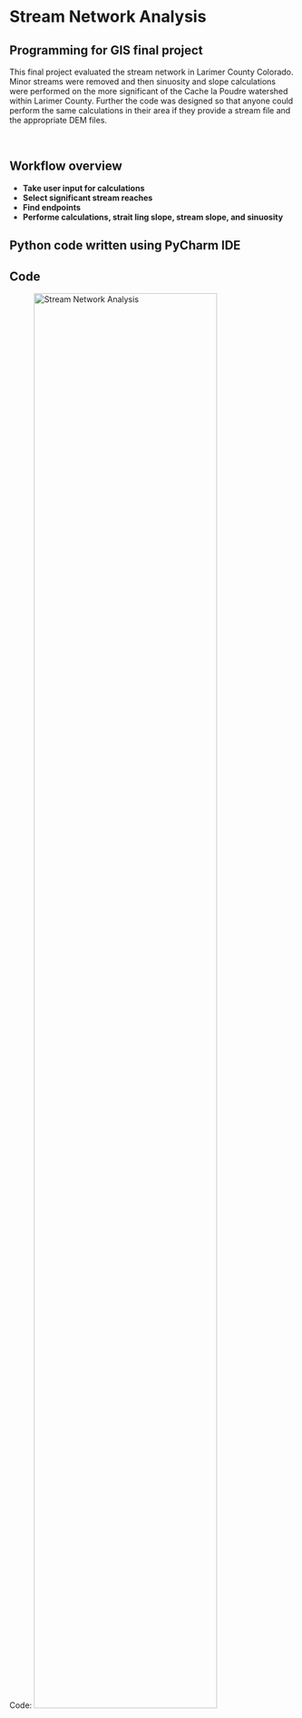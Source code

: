 # Stream Network Analysis
<h2>Programming for GIS final project</h2>


This final project evaluated the stream network in Larimer County Colorado.  Minor streams were removed and then sinuosity and slope calculations were performed on the more significant of the Cache la Poudre watershed within Larimer County.  Further the code was designed so that anyone could perform the same calculations in their area if they provide a stream file and the appropriate DEM files.

<br />


<h2>Workflow overview</h2>

- <b>Take user input for calculations</b> 
- <b>Select significant stream reaches</b>
- <b>Find endpoints</b>
- <b>Performe calculations, strait ling slope, stream slope, and sinuosity</b>

<h2>Python code written using PyCharm IDE </h2>


<h2>Code</h2>

<p align="left">
Code:

<img src="https://github.com/JohnDDietrich/Stream-Sinuosity-in-Larimer-County-CO/blob/main/FinalProject_Dietrich.py" height="80%" width="80%" alt="Stream Network Analysis"/>

